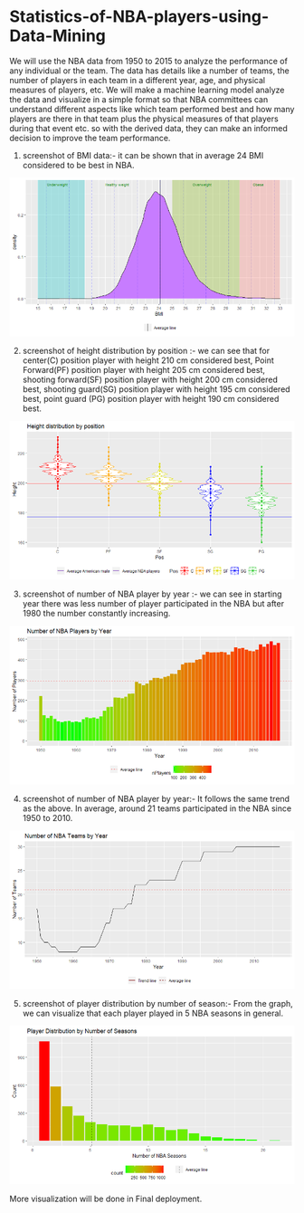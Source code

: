 # Statistics-of-NBA-players-using-Data-Mining
We will use the NBA data from 1950 to 2015 to analyze the performance of any individual or the team. The data has details like a number of teams, the number of players in each team in a different year, age, and physical measures of players, etc. We will make a machine learning model analyze the data and visualize in a simple format so that NBA committees can understand different aspects like which team performed best and how many players are there in that team plus the physical measures of that players during that event etc. so with the derived data, they can make an informed decision to improve the team performance.

1) screenshot of BMI data:- it can be shown that in average 24 BMI considered to be best in NBA.
<img src="https://raw.githubusercontent.com/harshpatel67/Statistics-of-NBA-players-using-Data-Mining/master/BMI.png">

2) screenshot of height distribution by position :- we can see that for center(C) position player with height 210 cm considered best, Point Forward(PF) position player with height 205 cm considered best, shooting forward(SF) position player with height 200 cm considered best, shooting guard(SG) position player with height 195 cm considered best, point guard (PG) position player with height 190 cm considered best.
<img src="https://raw.githubusercontent.com/harshpatel67/Statistics-of-NBA-players-using-Data-Mining/master/Height%20distribution%20by%20position.png">

3) screenshot of number of NBA player by year :- we can see in starting year there was less number of player participated in the NBA but after 1980 the number constantly increasing.
<img src="https://raw.githubusercontent.com/harshpatel67/Statistics-of-NBA-players-using-Data-Mining/master/Number%20of%20NBA%20Players%20by%20Year.png">

4) screenshot of number of NBA player by year:-  It follows the same trend as the above. In average, around 21 teams participated in the NBA since 1950 to 2010.
<img src="https://raw.githubusercontent.com/harshpatel67/Statistics-of-NBA-players-using-Data-Mining/master/Number%20of%20NBA%20Teams%20by%20Year.png">

5) screenshot of player distribution by number of season:- From the graph, we can visualize that each player played in 5 NBA seasons in general.
<img src="https://raw.githubusercontent.com/harshpatel67/Statistics-of-NBA-players-using-Data-Mining/master/Player%20Distribution%20by%20number%20of%20Seasons.png">

More visualization will be done in Final deployment.
